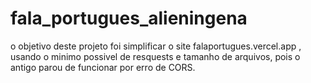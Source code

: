 # fala_portugues_alieningena
o objetivo deste projeto foi simplificar o site falaportugues.vercel.app , usando o minimo possivel de resquests e tamanho de arquivos, pois o antigo parou de funcionar por erro de CORS.
